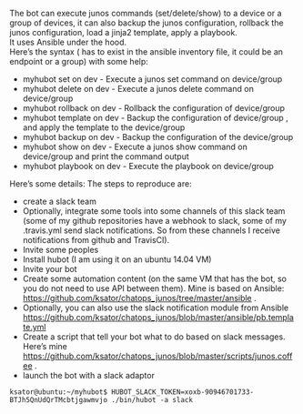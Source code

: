 The bot can execute junos commands (set/delete/show) to a device or a group of devices, it can also backup the junos configuration, rollback the junos configuration, load a jinja2 template, apply a playbook.  
It uses Ansible under the hood.   
Here’s the syntax ( <Y> has to exist in the ansible inventory file, it could be an endpoint or a group) with some help: 
- myhubot set <X> on dev <Y> - Execute a junos set command on device/group <Y>
- myhubot delete <X> on dev <Y> - Execute a junos delete command on device/group <Y>
- myhubot rollback <id> on dev <Y> - Rollback <id> the configuration of device/group <Y>
- myhubot template <X> on dev <Y> - Backup the configuration of device/group <Y>, and apply the template <X> to the device/group <Y>
- myhubot backup on dev <Y> - Backup the configuration of the device/group <Y>
- myhubot show <X> on dev <Y> - Execute a junos show command on device/group <Y> and print the command output
- myhubot playbook <X> on dev <Y> - Execute the playbook <X> on device/group <Y>

Here’s some details: 
The steps to reproduce are: 
-	create a slack team  
-	Optionally, integrate some tools into some channels of this slack team (some of my github repositories have a webhook to slack, some of my .travis.yml send slack notifications. So from these channels I receive notifications from github and TravisCI). 
-	Invite some peoples 
-	Install hubot (I am using it on an ubuntu 14.04 VM) 
-	Invite your bot 
-	Create some automation content (on the same VM that has the bot, so you do not need to use API between them). Mine is based on Ansible: https://github.com/ksator/chatops_junos/tree/master/ansible . 
- Optionally, you can also use the slack notification module from Ansible https://github.com/ksator/chatops_junos/blob/master/ansible/pb.template.yml    
-	Create a script that tell your bot what to do based on slack messages. Here’s mine https://github.com/ksator/chatops_junos/blob/master/scripts/junos.coffee . 
- launch the bot with a slack adaptor 
```
ksator@ubuntu:~/myhubot$ HUBOT_SLACK_TOKEN=xoxb-90946701733-BTJh5QnUdQrTMcbtjgawmvjo ./bin/hubot -a slack
```

  

